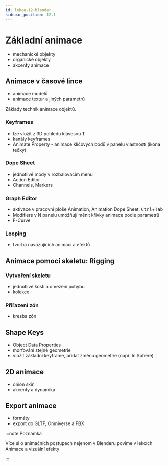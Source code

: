 ```yaml
---
id: lekce-12-blender
sidebar_position: 12.1
---
```


# Základní animace

- mechanické objekty
- organické objekty
- akcenty animace

## Animace v časové lince

- animace modelů
- animace textur a jiných parametrů

Základy technik animace objektů.

### Keyframes

- lze vložit z 3D pohledu klávesou <kbd>I</kbd>
- kanály keyframes
- Animate Property - animace klíčových bodů v panelu vlastností (ikona tečky)

### Dope Sheet

- jednotlivé módy v rozbalovacím menu
- Action Editor
- Channels, Markers

### Graph Editor
- aktivace v pracovní ploše Animation, Animation Dope Sheet, <kbd>Ctrl</kbd>+<kbd>Tab</kbd>
- Modifiers v N panelu umožňují měnit křivky animace podle parametrů
- F-Curve

### Looping
- tvorba navazujících animací a efektů

## Animace pomocí skeletu: Rigging

### Vytvoření skeletu

- jednotlivé kosti a omezení pohybu
- kolekce

### Přiřazení zón

- kresba zón

## Shape Keys

- Object Data Properties
- morfování stejné geometrie
- vložit základní keyframe, přidat změnu geometrie (např. In Sphere)

## 2D animace
- onion skin
- akcenty a dynamika

## Export animace

- formáty
- export do GLTF, Omniverse a FBX

:::note Poznámka

Více si o animačních postupech nejenom v Blenderu povíme v lekcích Animace a vizuální efekty

:::
